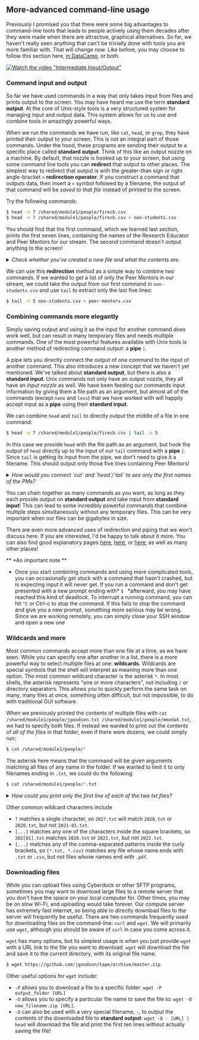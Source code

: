 ## More-advanced command-line usage

Previously I promised you that there were some big advantages to command-line tools that leads to people actively using them decades after they were made when there are attractive, graphical alternatives. So far, we haven't really seen anything that can't be trivially done with tools you are more familiar with. That will change now. Like before, you may choose to follow this section here, [in DataCamp](https://campus.datacamp.com/courses/introduction-to-shell/combining-tools?ex=1), or both.

[![Watch the video "Intermediate Input/Output"](images/emb_vid.png)](https://umd.hosted.panopto.com/Panopto/Pages/Viewer.aspx?id=b5f627f3-2ba3-40ee-a40c-acc2012acf5f)

### Command input and output

So far we have used commands in a way that only takes input from files and prints output to the screen. You may have heard me use the term **standard output**. At the core of Unix-style tools is a very structured system for managing input and output data. This system allows for us to use and combine tools in amazingly powerful ways. 

When we run the commands we have run, like `cat`, `head`, or `grep`, they have printed their output to your screen. This is not an integral part of those commands. Under the hood, these programs are sending their output to a specific place called **standard output**. Think of this like an output nozzle on a machine. By default, that nozzle is hooked up to your screen, but using some command line tools you can **redirect** that output to other places. The simplest way to redirect that output is with the greater-than sign or right angle-bracket `>` **redirection operator**. If you construct a command that outputs data, then insert a `>` symbol followed by a filename, the output of that command will be *saved to that file* instead of printed to the screen.

Try the following commands:

```bash
$ head -n 7 /shared/module1/people/firecb.csv
$ head -n 7 /shared/module1/people/firecb.csv > non-students.csv
```

You should find that the first command, which we learned last section, prints the first seven lines, containing the names of the Research Educator and Peer Mentors for our stream. The second command doesn't output anything to the screen!

<details>
 <summary><i>Check whether you've created a new file and what the contents are.</i> </summary>
 
You can check for the new file in the current folder (where we created it by using just a relative path name) with `ls`. You can use the `cat` command to output its contents:

```bash
$ cat non-students.csv
```

</details>

We can use this **redirection** method as a simple way to combine two commands. If we wanted to get a list of only the Peer Mentors in our stream, we could take the output from our first command in `non-students.csv` and use `tail` to extract only the last five lines:

```bash
$ tail -n 5 non-students.csv > peer-mentors.csv
```

### Combining commands more elegantly

Simply saving output and using it as the input for another command does work well, but can result in many temporary files and needs multiple commands. One of the most powerful features available with Unix tools is another method of redirecting command output: a **pipe** `|`. 

A pipe lets you directly connect the output of one command to the input of another command. This also introduces a new concept that we haven't yet mentioned. We've talked about **standard output**, but there is also a **standard input**. Unix commands not only have an output nozzle, they all have an *input nozzle* as well. We have been feeding our commands input information by giving them a file path as an argument, but almost all of the commands (except `nano` and `less`) that we have worked with will happily accept input as a **pipe** using their **standard input**. 

We can combine `head` and `tail` to directly output the middle of a file in one command:

```bash
$ head -n 7 /shared/module1/people/firecb.csv | tail -n 5
```

In this case we provide `head` with the file path as an argument, but hook the output of `head` directly up to the input of our `tail` command with a **pipe** `|`. Since `tail` is getting its input from the pipe, we don't need to give it a filename. This should output only those five lines containing Peer Mentors!

<details>
 <summary><i>How would you connect `cut` and `head`/`tail` to see only the first names of the PMs?</i> </summary>
 
You could insert the `cut` command anywhere in the chain of commands. For instance, any of the following commands would be equivalent:

```bash
$ cut -f 1 -d , /shared/module1/people/firecb.csv | head -n 7 | tail -n 5
$ head -n 7 /shared/module1/people/firecb.csv | tail -n 5 | cut -f 1 -d ,
$ head -n 7 /shared/module1/people/firecb.csv | cut -f 1 -d , | tail -n 5
```

</details>

You can chain together as many commands as you want, as long as they each provide output on **standard output** and take input from **standard input**! This can lead to some incredibly powerful commands that combine multiple steps simultaneously without any temporary files. This can be very important when our files can be gigabytes in size.

There are even more advanced uses of redirection and piping that we won't discuss here. If you are interested, I'd be happy to talk about it more. You can also find good explanatory pages [here](https://developer.ibm.com/technologies/linux/tutorials/l-lpic1-103-4/), [here](https://thoughtbot.com/blog/input-output-redirection-in-the-shell), or [here](https://catonmat.net/bash-one-liners-explained-part-three), as well as many other places!

** *An important note **
* Once you start combining commands and using more complicated tools, you can occasionally get stuck with a command that hasn't crashed, but is expecting input it will never get. If you run a command and don't get presented with a new prompt ending with* `$ ` *afterward, you may have reached this kind of deadlock. To interrupt a running command, you can hit `^C` or Ctrl-c to stop the command. If this fails to stop the command and give you a new prompt, something more serious may be wrong. Since we are working remotely, you can simply close your SSH window and open a new one


### Wildcards and more

Most common commands accept more than one file at a time, as we have seen. While you can specify one after another in a list, there is a more powerful way to select multiple files at one: **wildcards**. Wildcards are special symbols that the shell will interpret as meaning more than one option. The most common wildcard character is the asterisk `*`. In most shells, the asterisk represents "one or more characters", not including `/` or directory separators. This allows you to quickly perform the same task on many, many files at once, something often difficult, but not impossible, to do with traditional GUI software.

When we previously printed the contents of multiple files with `cat /shared/module1/people/jgoodson.txt /shared/module1/people/mmodak.txt`, we had to specify both files. If instead we wanted to print out the contents of *all of the files* in that folder, even if there were dozens, we could simply run:

```bash
$ cat /shared/module1/people/*
```

The asterisk here means that the command will be given arguments matching all files of any name in the folder. If we wanted to limit it to only filenames ending in `.txt`, we could do the following:

```bash
$ cat /shared/module1/people/*.txt
```

<details>
 <summary><i>How could you print only the first line of each of the two txt files?</i> </summary>
 
```bash
$ head -n 1 /shared/module1/people*.txt
```

</details>

Other common wildcard characters include 

- `?` matches a single character, so `202?.txt` will match `2020.txt` or `2020.txt`, but not `2021-01.txt`.
- `[...]` matches any one of the characters inside the square brackets, so `202[01].txt` matches `2020.txt` or `2021.txt`, but not `2022.txt`.
- `{...}` matches any of the comma-separated patterns inside the curly brackets, so `{*.txt, *.csv}` matches any file whose name ends with `.txt` or `.csv`, but not files whose names end with `.pdf`.

### Downloading files

While you can upload files using Cyberduck or other SFTP programs, sometimes you may want to download large files to a remote server that you don't have the space on your local computer for. Other times, you may be on slow Wi-Fi, and uploading would take forever. Our compute server has extremely fast internet, so being able to directly download files to the server will frequently be useful. There are two commands frequently used for downloading files on the command-line: `curl` and `wget`. We will primarily use `wget`, although you should be aware of `curl` in case you come across it.

`wget` has many options, but its simplest usage is when you just provide `wget` with a URL link to the file you want to download. `wget` will download the file and save it to the current directory, with its original file name. 

```bash
$ wget https://github.com/jgoodson/tape/archive/master.zip
```

Other useful options for `wget` include:

- `-P` allows you to download a file to a specific folder: `wget -P output_folder [URL]`
- `-O` allows you to specify a particular file name to save the file to: `wget -O new_filename.zip [URL]`.
- `-O` can also be used with a very special filename, `-`, to output the contents of the downloaded file to **standard output**: `wget -O - [URL] | head` will download the file and print the first ten lines without actually saving the file!